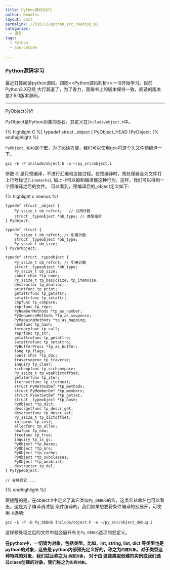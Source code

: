 ```yaml
---
title: Python源码分析1
author: Noodles
layout: post
permalink: /2016/11/python_src_reading_p1
categories:
  - 语言
tags:
  - Python
  - SourceCode
  
---
```


### Python源码学习

<!--more-->

最近打算阅读python源码。跟随<<Python源码剖析>>一书开始学习。目前Python3.X已经
大行其道了，为了省力，我跟书上的版本保持一致，阅读的版本是2.5.0版本源码。

 ---------------------------------------------------

 PyObject分析

 PyObject是Python对象的基石。其定义在`Include/object.h`中。
 
{% highlight C %}
    typedef struct _object {
        PyObject_HEAD
    }PyObject;
{% endhighlight %}

 `PyObject_HEAD`是个宏，为了阅读方便，我们可以使用gcc将这个头文件预编译一下。

    gcc -E -P Include/object.h -o ~/py_src/object.i

 参数-E 是只预编译，不进行汇编和连接过程。在预编译时，预处理器会为文件打上行号标记(`linemarks`), 
 加上`-P`可以抑制编译器这种行为。这样，我们可以得到一个预编译之后的文件。
 可以看到，预编译后的_object定义如下:

{% highlight c linenos %}

    typedef struct _object {
        Py_ssize_t ob_refcnt;   // 引用计数
        struct _typeobject *ob_type; // 类型指针
    } PyObject;

    typedef struct {
        Py_ssize_t ob_refcnt; // 引用计数
        struct _typeobject *ob_type;
        Py_ssize_t ob_size;
    } PyVarObject;

    typedef struct _typeobject {
        Py_ssize_t ob_refcnt; // 引用计数
        struct _typeobject *ob_type;
        Py_ssize_t ob_size;
        const char *tp_name;
        Py_ssize_t tp_basicsize, tp_itemsize;
        destructor tp_dealloc;
        printfunc tp_print;
        getattrfunc tp_getattr;
        setattrfunc tp_setattr;
        cmpfunc tp_compare;
        reprfunc tp_repr;
        PyNumberMethods *tp_as_number;
        PySequenceMethods *tp_as_sequence;
        PyMappingMethods *tp_as_mapping;
        hashfunc tp_hash;
        ternaryfunc tp_call;
        reprfunc tp_str;
        getattrofunc tp_getattro;
        setattrofunc tp_setattro;
        PyBufferProcs *tp_as_buffer;
        long tp_flags;
        const char *tp_doc;
        traverseproc tp_traverse;
        inquiry tp_clear;
        richcmpfunc tp_richcompare;
        Py_ssize_t tp_weaklistoffset;
        getiterfunc tp_iter;
        iternextfunc tp_iternext;
        struct PyMethodDef *tp_methods;
        struct PyMemberDef *tp_members;
        struct PyGetSetDef *tp_getset;
        struct _typeobject *tp_base;
        PyObject *tp_dict;
        descrgetfunc tp_descr_get;
        descrsetfunc tp_descr_set;
        Py_ssize_t tp_dictoffset;
        initproc tp_init;
        allocfunc tp_alloc;
        newfunc tp_new;
        freefunc tp_free;
        inquiry tp_is_gc;
        PyObject *tp_bases;
        PyObject *tp_mro;
        PyObject *tp_cache;
        PyObject *tp_subclasses;
        PyObject *tp_weaklist;
        destructor tp_del;
    } PyTypeObject;
    
    // 省略其它 ...
{% endhighlight %}

要提醒的是，在object.h中定义了其它类似`Py_DEBUG`的宏，这类宏从命名也可以看出，这是为了编译调试版
条件编译的，我们如果想要将条件编译的宏展开，可使用`-D`选项:

    gcc -E -P -D Py_DEBUG Include/object.h -o ~/py_src/object_debug.i

这样预处理之后的文件中就会展开有关`Py_DEBUG`选项的宏定义。

  **在python中，一切皆为对象，包括类型。比如，int, string, list, dict 等类型也是python的对象，这些是
python内部预先定义好的，称之为`内建对象`。对于类型这种特殊的对象，我们姑且称之为 `类型对象`， 对于由
这些类型创建的实例或我们通过class创建的对象，我们称之为`实例对象`。**

